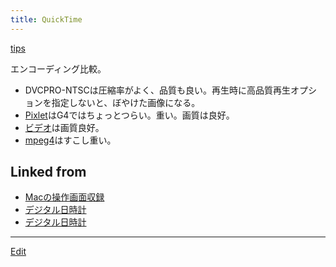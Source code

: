 ```yaml
---
title: QuickTime
---
```

[tips](/tips)





エンコーディング比較。

* DVCPRO-NTSCは圧縮率がよく、品質も良い。再生時に高品質再生オプションを指定しないと、ぼやけた画像になる。
* [Pixlet](Pixlet)はG4ではちょっとつらい。重い。画質は良好。
* [ビデオ](ビデオ)は画質良好。
* [mpeg4](mpeg4)はすこし重い。




## Linked from

* [Macの操作画面収録](/Macの操作画面収録)
* [デジタル日時計](/デジタル日時計)
* [デジタル日時計](/デジタル日時計)


----

[Edit](https://github.com/vitroid/vitroid.github.io/edit/master/MD/QuickTime.md)

